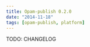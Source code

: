 ```yaml
---
title: Opam-publish 0.2.0
date: "2014-11-18"
tags: [opam-publish, platform]
---
```


TODO: CHANGELOG
